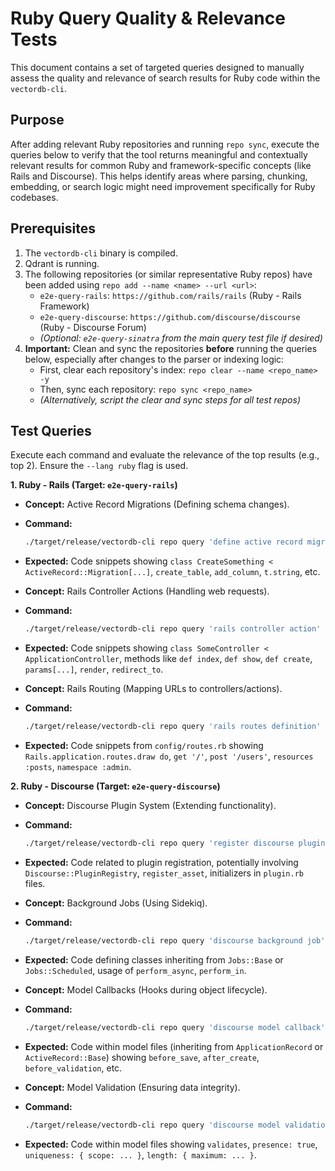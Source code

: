 # Ruby Query Quality & Relevance Tests

This document contains a set of targeted queries designed to manually assess the quality and relevance of search results for Ruby code within the `vectordb-cli`.

## Purpose

After adding relevant Ruby repositories and running `repo sync`, execute the queries below to verify that the tool returns meaningful and contextually relevant results for common Ruby and framework-specific concepts (like Rails and Discourse). This helps identify areas where parsing, chunking, embedding, or search logic might need improvement specifically for Ruby codebases.

## Prerequisites

1.  The `vectordb-cli` binary is compiled.
2.  Qdrant is running.
3.  The following repositories (or similar representative Ruby repos) have been added using `repo add --name <name> --url <url>`:
    *   `e2e-query-rails`: `https://github.com/rails/rails` (Ruby - Rails Framework)
    *   `e2e-query-discourse`: `https://github.com/discourse/discourse` (Ruby - Discourse Forum)
    *   *(Optional: `e2e-query-sinatra` from the main query test file if desired)*
4.  **Important:** Clean and sync the repositories **before** running the queries below, especially after changes to the parser or indexing logic:
    *   First, clear each repository's index: `repo clear --name <repo_name> -y`
    *   Then, sync each repository: `repo sync <repo_name>`
    *   *(Alternatively, script the clear and sync steps for all test repos)*

## Test Queries

Execute each command and evaluate the relevance of the top results (e.g., top 2). Ensure the `--lang ruby` flag is used.

**1. Ruby - Rails (Target: `e2e-query-rails`)**

*   **Concept:** Active Record Migrations (Defining schema changes).
*   **Command:**
    ```bash
    ./target/release/vectordb-cli repo query 'define active record migration' --name e2e-query-rails --lang ruby --limit 2
    ```
*   **Expected:** Code snippets showing `class CreateSomething < ActiveRecord::Migration[...]`, `create_table`, `add_column`, `t.string`, etc.

*   **Concept:** Rails Controller Actions (Handling web requests).
*   **Command:**
    ```bash
    ./target/release/vectordb-cli repo query 'rails controller action' --name e2e-query-rails --lang ruby --limit 2
    ```
*   **Expected:** Code snippets showing `class SomeController < ApplicationController`, methods like `def index`, `def show`, `def create`, `params[...]`, `render`, `redirect_to`.

*   **Concept:** Rails Routing (Mapping URLs to controllers/actions).
*   **Command:**
    ```bash
    ./target/release/vectordb-cli repo query 'rails routes definition' --name e2e-query-rails --lang ruby --limit 2
    ```
*   **Expected:** Code snippets from `config/routes.rb` showing `Rails.application.routes.draw do`, `get '/'`, `post '/users'`, `resources :posts`, `namespace :admin`.

**2. Ruby - Discourse (Target: `e2e-query-discourse`)**

*   **Concept:** Discourse Plugin System (Extending functionality).
*   **Command:**
    ```bash
    ./target/release/vectordb-cli repo query 'register discourse plugin' --name e2e-query-discourse --lang ruby --limit 2
    ```
*   **Expected:** Code related to plugin registration, potentially involving `Discourse::PluginRegistry`, `register_asset`, initializers in `plugin.rb` files.

*   **Concept:** Background Jobs (Using Sidekiq).
*   **Command:**
    ```bash
    ./target/release/vectordb-cli repo query 'discourse background job' --name e2e-query-discourse --lang ruby --limit 2
    ```
*   **Expected:** Code defining classes inheriting from `Jobs::Base` or `Jobs::Scheduled`, usage of `perform_async`, `perform_in`.

*   **Concept:** Model Callbacks (Hooks during object lifecycle).
*   **Command:**
    ```bash
    ./target/release/vectordb-cli repo query 'discourse model callback' --name e2e-query-discourse --lang ruby --limit 2
    ```
*   **Expected:** Code within model files (inheriting from `ApplicationRecord` or `ActiveRecord::Base`) showing `before_save`, `after_create`, `before_validation`, etc.

*   **Concept:** Model Validation (Ensuring data integrity).
*   **Command:**
    ```bash
    ./target/release/vectordb-cli repo query 'discourse model validation' --name e2e-query-discourse --lang ruby --limit 2
    ```
*   **Expected:** Code within model files showing `validates`, `presence: true`, `uniqueness: { scope: ... }`, `length: { maximum: ... }`. 